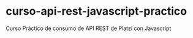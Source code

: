 # curso-api-rest-javascript-practico
Curso Práctico de consumo de API REST de Platzi con Javascript
